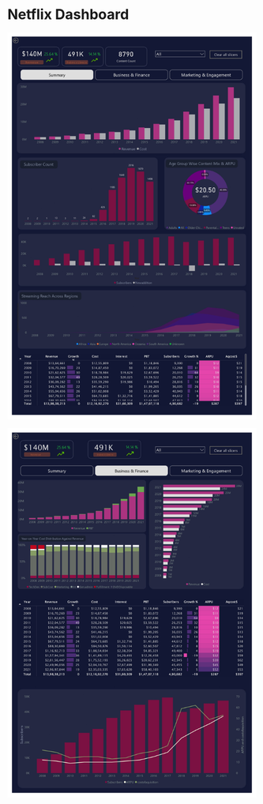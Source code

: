 # Netflix Dashboard

![my image](https://github.com/AdityaK1197/Netflix-Dashboard/blob/f10d162696cd42ab04a31110fbeecd1b6b3f6f20/Netflix_page-1.jpg)

![my image](https://github.com/AdityaK1197/Netflix-Dashboard/blob/1e50935099d40797b3c2db727e3d8c6429afda9e/Netflix_page-2.jpg)

